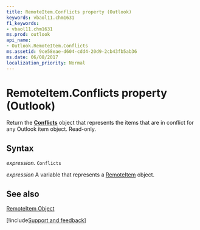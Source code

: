 ```yaml
---
title: RemoteItem.Conflicts property (Outlook)
keywords: vbaol11.chm1631
f1_keywords:
- vbaol11.chm1631
ms.prod: outlook
api_name:
- Outlook.RemoteItem.Conflicts
ms.assetid: 9ce58eae-d604-cdd4-20d9-2cb43fb5ab36
ms.date: 06/08/2017
localization_priority: Normal
---
```



# RemoteItem.Conflicts property (Outlook)

Return the  **[Conflicts](Outlook.Conflicts.md)** object that represents the items that are in conflict for any Outlook item object. Read-only.


## Syntax

_expression_. `Conflicts`

_expression_ A variable that represents a [RemoteItem](Outlook.RemoteItem.md) object.


## See also


[RemoteItem Object](Outlook.RemoteItem.md)

[!include[Support and feedback](~/includes/feedback-boilerplate.md)]